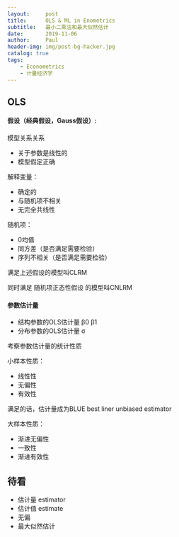 ```yaml
---
layout:     post
title:      OLS & ML in Enometrics
subtitle:   最小二乘法和最大似然估计
date:       2019-11-06
author:     Paul
header-img: img/post-bg-hacker.jpg
catalog: true
tags:
    - Econometrics
    - 计量经济学
---
```

## OLS 

#### 假设（经典假设，Gauss假设）:

模型关系关系
- 关于参数是线性的
- 模型假定正确

解释变量：
- 确定的
- 与随机项不相关
- 无完全共线性

随机项：
- 0均值
- 同方差（是否满足需要检验）
- 序列不相关（是否满足需要检验）

满足上述假设的模型叫CLRM

同时满足 随机项正态性假设 的模型叫CNLRM

#### 参数估计量

- 结构参数的OLS估计量 β0 β1
- 分布参数的OLS估计量 σ

考察参数估计量的统计性质

小样本性质：
- 线性性
- 无偏性
- 有效性

满足的话，估计量成为BLUE best liner unbiased estimator

大样本性质：
- 渐进无偏性
- 一致性
- 渐进有效性




## 待看

- 估计量 estimator
- 估计值 estimate
- 无偏
- 最大似然估计


